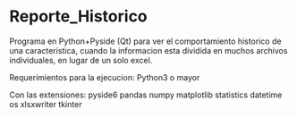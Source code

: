 # Reporte_Historico
Programa en Python+Pyside (Qt) para ver el comportamiento historico de una caracteristica, cuando la informacion esta dividida en muchos archivos individuales, en lugar de un solo excel.

Requerimientos para la ejecucion:
  Python3 o mayor

Con las extensiones:
  pyside6
  pandas
  numpy
  matplotlib
  statistics
  datetime
  os
  xlsxwriter
  tkinter
